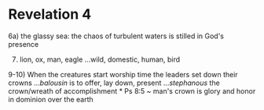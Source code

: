 # Revelation 4

6a) the glassy sea: the chaos of turbulent waters is stilled in God's presence

7) lion, ox, man, eagle 
   ...wild, domestic, human, bird

9-10) When the creatures start worship time the leaders set down their crowns
  ..._balousin_ is to offer, lay down, present
  ..._stephanous_ the crown/wreath of accomplishment
    * Ps 8:5 ~ man's crown is glory and honor in dominion over the earth




